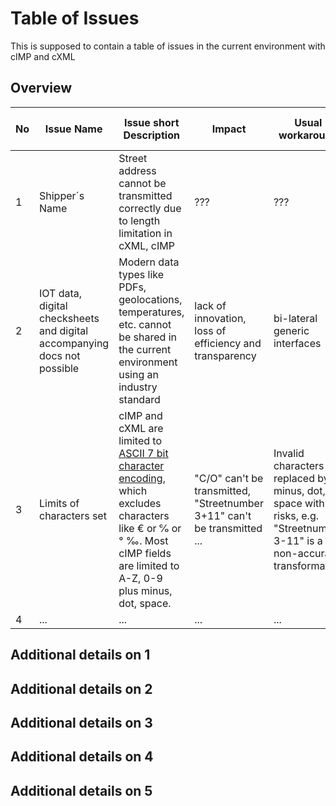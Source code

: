 # Table of Issues
This is supposed to contain a table of issues in the current environment with cIMP and cXML

## Overview

|No   	|Issue Name   	|Issue short Description   	|Impact|Usual workaround   	   	|Solution in ONE Record |
|---	|---	|---	|---	|---	|--- |
|1   	|Shipper´s Name   	|Street address cannot be transmitted correctly due to length limitation in cXML, cIMP   	|???   	|???   	|Data model is fully capable |
|2   	|IOT data, digital checksheets and digital accompanying docs not possible   	|Modern data types like PDFs, geolocations, temperatures, etc. cannot be shared in the current environment using an industry standard	| lack of innovation, loss of efficiency and transparency |bi-lateral generic interfaces   	|works by design |
|3   	|Limits of characters set |cIMP and cXML are limited to [ASCII 7 bit character encoding](https://en.wikipedia.org/wiki/ASCII), which excludes characters like € or ℅ or ° ‰. Most cIMP fields are limited to A-Z, 0-9 plus minus, dot, space. 	|"C/O" can't be transmitted, "Streetnumber 3+11" can't be transmitted ...   	|Invalid characters replaced by minus, dot, space with risks, e.g. "Streetnumber 3-11" is a non-accurate transformation|Data model is fully [Unicode](https://en.wikipedia.org/wiki/Unicode) compatible |
|4   	|...   	|...	|...   	|...   	|... |

## Additional details on 1
## Additional details on 2
## Additional details on 3
## Additional details on 4
## Additional details on 5
